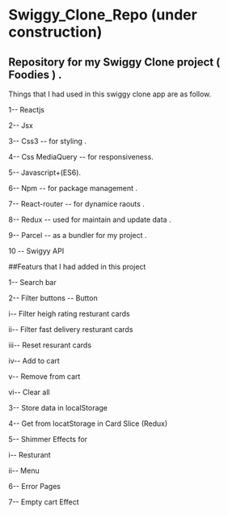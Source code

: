 # Swiggy_Clone_Repo (under construction)
## Repository for my Swiggy Clone project ( Foodies ) .
Things that I had used in this swiggy clone app are as follow.

1-- Reactjs 

2-- Jsx

3-- Css3 -- for styling .

4-- Css MediaQuery -- for responsiveness.

5-- Javascript+(ES6).

6-- Npm -- for package management .

7-- React-router -- for dynamice raouts .

8-- Redux -- used for maintain and update data .

9-- Parcel -- as a bundler for my project .

10 -- Swigyy API 

##Featurs that I had added in this project

1-- Search bar 

2-- Filter buttons -- Button

   i-- Filter heigh rating resturant cards
   
   ii-- Filter fast delivery resturant cards 
   
   iii-- Reset resurant cards
   
   iv-- Add to cart  
   
   v-- Remove from cart
   
   vi-- Clear all 

 3-- Store data in localStorage 

4-- Get from locatStorage in Card Slice (Redux)

5-- Shimmer Effects for 

   i-- Resturant 
   
   ii-- Menu 
   
6-- Error Pages

7-- Empty cart Effect 
   
   
 
